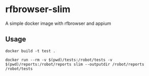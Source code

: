 # rfbrowser-slim
A simple docker image with rfbrowser and appium
## Usage 
`docker build -t test .`

`docker run --rm -v $(pwd)/tests:/robot/tests -v $(pwd)/reports:/robot/reports slim --outputdir /robot/reports /robot/tests`